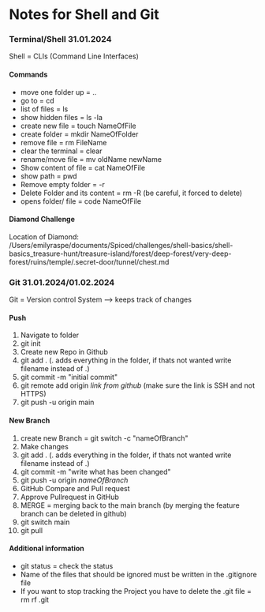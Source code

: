 # Notes for Shell and Git

### Terminal/Shell 31.01.2024

Shell = CLIs (Command Line Interfaces)

#### Commands

- move one folder up = ..
- go to = cd
- list of files = ls
- show hidden files = ls -la
- create new file = touch NameOfFile
- create folder = mkdir NameOfFolder
- remove file = rm FileName
- clear the terminal = clear
- rename/move file = mv oldName newName
- Show content of file = cat NameOfFile
- show path = pwd
- Remove empty folder = -r
- Delete Folder and its content = rm -R (be careful, it forced to delete)
- opens folder/ file = code NameOfFile

#### Diamond Challenge

Location of Diamond:
/Users/emilyraspe/documents/Spiced/challenges/shell-basics/shell-basics_treasure-hunt/treasure-island/forest/deep-forest/very-deep-forest/ruins/temple/.secret-door/tunnel/chest.md

### Git 31.01.2024/01.02.2024

Git = Version control System --> keeps track of changes

#### Push

1. Navigate to folder
2. git init
3. Create new Repo in Github
4. git add . (. adds everything in the folder, if thats not wanted write filename instead of .)
5. git commit -m "initial commit"
6. git remote add origin _link from github_ (make sure the link is SSH and not HTTPS)
7. git push -u origin main

#### New Branch

1. create new Branch = git switch -c "nameOfBranch"
2. Make changes
3. git add . (. adds everything in the folder, if thats not wanted write filename instead of .)
4. git commit -m "write what has been changed"
5. git push -u origin _nameOfBranch_
6. GitHub Compare and Pull request
7. Approve Pullrequest in GitHub
8. MERGE = merging back to the main branch (by merging the feature branch can be deleted in github)
9. git switch main
10. git pull

#### Additional information

- git status = check the status
- Name of the files that should be ignored must be written in the .gitignore file
- If you want to stop tracking the Project you have to delete the .git file = rm rf .git
